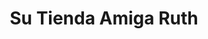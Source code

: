 ---
title: "Su Tienda Amiga Ruth"
url: /ciudad-satelite/su-tienda-amiga-ruth/
shop: Lebensmittel
---